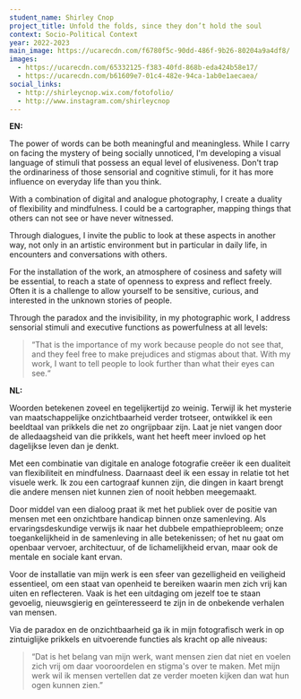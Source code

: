 ```yaml
---
student_name: Shirley Cnop
project_title: Unfold the folds, since they don’t hold the soul
context: Socio-Political Context
year: 2022-2023
main_image: https://ucarecdn.com/f6780f5c-90dd-486f-9b26-80204a9a4df8/
images:
  - https://ucarecdn.com/65332125-f383-40fd-868b-eda424b58e17/
  - https://ucarecdn.com/b61609e7-01c4-482e-94ca-1ab0e1aecaea/
social_links:
  - http://shirleycnop.wix.com/fotofolio/
  - http://www.instagram.com/shirleycnop
---
```

**E﻿N:**

The power of words can be both meaningful and meaningless. While I carry on facing the mystery of being socially unnoticed, I'm developing a visual language of stimuli that possess an equal level of elusiveness. Don't trap the ordinariness of those sensorial and cognitive stimuli, for it has more influence on everyday life than you think.

With a combination of digital and analogue photography, I create a duality of flexibility and mindfulness. I could be a cartographer, mapping things that others can not see or have never witnessed.

Through dialogues, I invite the public to look at these aspects in another way, not only in an artistic environment but in particular in daily life, in encounters and conversations with others.

For the installation of the work, an atmosphere of cosiness and safety will be essential, to reach a state of openness to express and reflect freely. Often it is a challenge to allow yourself to be sensitive, curious, and interested in the unknown stories of people.

Through the paradox and the invisibility, in my photographic work, I address sensorial stimuli and executive functions as powerfulness at all levels:

> “That is the importance of my work because people do not see that, and they feel free to make prejudices and stigmas about that. With my work, I want to tell people to look further than what their eyes can see.“

**N﻿L:**

Woorden betekenen zoveel en tegelijkertijd zo weinig. Terwijl ik het mysterie van maatschappelijke onzichtbaarheid verder trotseer, ontwikkel ik een beeldtaal van prikkels die net zo ongrijpbaar zijn. Laat je niet vangen door de alledaagsheid van die prikkels, want het heeft meer invloed op het dagelijkse leven dan je denkt.

Met een combinatie van digitale en analoge fotografie creëer ik een dualiteit van flexibiliteit en mindfulness. Daarnaast deel ik een essay in relatie tot het visuele werk. Ik zou een cartograaf kunnen zijn, die dingen in kaart brengt die andere mensen niet kunnen zien of nooit hebben meegemaakt.

Door middel van een dialoog praat ik met het publiek over de positie van mensen met een onzichtbare handicap binnen onze samenleving. Als ervaringsdeskundige verwijs ik naar het dubbele empathieprobleem; onze toegankelijkheid in de samenleving in alle betekenissen; of het nu gaat om openbaar vervoer, architectuur, of de lichamelijkheid ervan, maar ook de mentale en sociale kant ervan.

Voor de installatie van mijn werk is een sfeer van gezelligheid en veiligheid essentieel, om een staat van openheid te bereiken waarin men zich vrij kan uiten en reflecteren. Vaak is het een uitdaging om jezelf toe te staan gevoelig, nieuwsgierig en geïnteresseerd te zijn in de onbekende verhalen van mensen.

Via de paradox en de onzichtbaarheid ga ik in mijn fotografisch werk in op zintuiglijke prikkels en uitvoerende functies als kracht op alle niveaus:

> “Dat is het belang van mijn werk, want mensen zien dat niet en voelen zich vrij om daar vooroordelen en stigma's over te maken. Met mijn werk wil ik mensen vertellen dat ze verder moeten kijken dan wat hun ogen kunnen zien.”